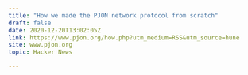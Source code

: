 ```yaml
---
title: "How we made the PJON network protocol from scratch"
draft: false
date: 2020-12-20T13:02:05Z
link: https://www.pjon.org/how.php?utm_medium=RSS&utm_source=hune
site: www.pjon.org
topic: Hacker News  

---
```

